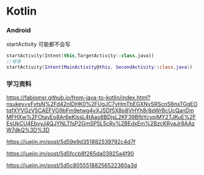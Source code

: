 # Kotlin








### Android 


startActivity 可能都不会写

```kotlin
startActivity(Intent(this,TargetActivity::class.java))
//或者
startActivity(Intent(MainActivity@this, SecondActivity::class.java))
```





### 学习资料



https://fabiomsr.github.io/from-java-to-kotlin/index.html?nsukey=vFvtsN%2Fd42nIDHK0%2FUgJC7vHmTbEGXNvSRScnS6nsTGgEOtqfXYVGzV5CAEFVG9bFm9etwg4yXJSDf5X8p8VHYh8r8pWrBcUcQanDmMFHXw%2FOtayEo8Ar6eKlssL4tAao8BDjsL2KF39BfbYcypjMY2TJKuE%2FEsUkCU4EbvyJ4QJYNLTfsP2GmSP5L5cRv%2BEdxEm%2BzcKRyaJr8AAzW7dkQ%3D%3D





https://juejin.im/post/5d59e9d351882539792c4d7f

https://juejin.im/post/5d5fccb8f265da03925a4f90

https://juejin.im/post/5d5c80555188256522360a3d

